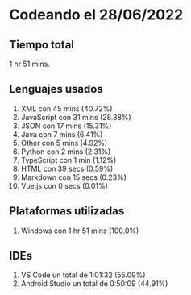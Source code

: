 # Codeando el 28/06/2022

## Tiempo total
1 hr 51 mins.

## Lenguajes usados
1. XML con 45 mins (40.72%)
1. JavaScript con 31 mins (28.38%)
1. JSON con 17 mins (15.31%)
1. Java con 7 mins (6.41%)
1. Other con 5 mins (4.92%)
1. Python con 2 mins (2.31%)
1. TypeScript con 1 min (1.12%)
1. HTML con 39 secs (0.59%)
1. Markdown con 15 secs (0.23%)
1. Vue.js con 0 secs (0.01%)

## Plataformas utilizadas
1. Windows con 1 hr 51 mins (100.0%)

## IDEs
1. VS Code un total de 1:01:32 (55.09%)
1. Android Studio un total de 0:50:09 (44.91%)
